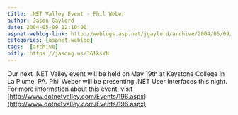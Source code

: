 ```yaml
---
title: .NET Valley Event - Phil Weber
author: Jason Gaylord
date: 2004-05-09 12:10:00
aspnet-weblog-link: http://weblogs.asp.net/jgaylord/archive/2004/05/09/128755.aspx
categories: [aspnet-weblog]
tags:  [archive]
bitly: https://jasong.us/361ksYN
---
```


Our next .NET Valley event will be held on May 19th at Keystone College in La Plume, PA. Phil Weber will be presenting .NET User Interfaces this night. For more information about this event, visit [http://www.dotnetvalley.com/Events/196.aspx](http://www.dotnetvalley.com/Events/196.aspx).